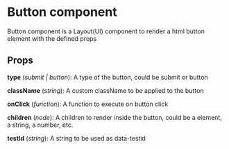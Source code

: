 # Button component

Button component is a Layout(UI) component to render a html button element with the defined props

## Props

**type** (_submit | button_): A type of the button, could be submit or button

**className** (_string_): A custom className to be applied to the button

**onClick** (_function_): A function to execute on button click

**children** (_node_): A children to render inside the button, could be a element, a string, a number, etc.

**testId** (_string_): A string to be used as data-testid
